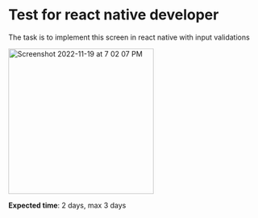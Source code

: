 # Test for react native developer

The task is to implement this screen in react native with input validations

 <img width="288" alt="Screenshot 2022-11-19 at 7 02 07 PM" src="https://user-images.githubusercontent.com/315228/202857347-75140836-5496-412b-8edf-edbfee338347.png">


**Expected time**: 2 days, max 3 days
